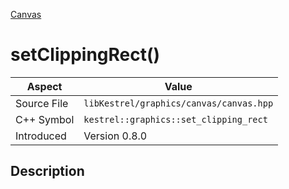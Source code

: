 [Canvas](index)
# setClippingRect()
| Aspect | Value |
| --- | --- |
| Source File | `libKestrel/graphics/canvas/canvas.hpp` |
| C++ Symbol | `kestrel::graphics::set_clipping_rect` |
| Introduced | Version 0.8.0 |
## Description

